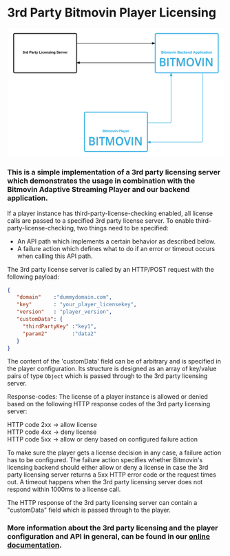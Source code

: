 # 3rd Party Bitmovin Player Licensing

![Overview Diagram](3rdPartyLicensingDiagram.png)

### This is a simple implementation of a 3rd party licensing server which demonstrates the usage in combination with the Bitmovin Adaptive Streaming Player and our backend application.

If a player instance has third-party-license-checking enabled, all license calls are passed to a specified 3rd party license server.
To enable third-party-license-checking, two things need to be specified:
- An API path which implements a certain behavior as described below.
- A failure action which defines what to do if an error or timeout occurs when calling this API path.

The 3rd party license server is called by an HTTP/POST request with the following payload:
```json
{
   "domain"    :"dummydomain.com",
   "key"       : "your_player_licensekey",
   "version"   : "player_version",
   "customData": {
     "thirdPartyKey" :"key1",
     "param2"        :"data2"
   }
}
```

The content of the 'customData' field can be of arbitrary and is specified in the player configuration. Its structure is designed as an array of key/value pairs of type `Object` which is passed through to the 3rd party licensing server.

Response-codes:
The license of a player instance is allowed or denied based on the following HTTP response codes of the 3rd party licensing server:

HTTP code 2xx -> allow license<br>
HTTP code 4xx -> deny license<br>
HTTP code 5xx -> allow or deny based on configured failure action<br>


To make sure the player gets a license decision in any case, a failure action has to be configured. The failure action specifies whether Bitmovin's licensing backend should either allow or deny a license in case the 3rd party licensing server returns a 5xx HTTP error code or the request times out. A timeout happens when the 3rd party licensing server does not respond within 1000ms to a license call.

The HTTP response of the 3rd party licensing server can contain a "customData" field which is passed through to the player.

### More information about the 3rd party licensing and the player configuration and API in general, can be found in our [online documentation](https://developer.bitmovin.com/playback).
